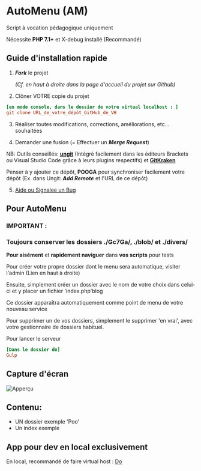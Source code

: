 # AutoMenu (AM)

Script à vocation pédagogique uniquement

Nécessite **PHP 7.1+** et X-debug installé (Recommandé)

## Guide d'installation rapide

1. ***Fork*** le projet 
  
      *(Cf. en haut à droite dans la page d'accueil du projet sur Github)*
2. Clôner VOTRE copie du projet

```ini
[en mode console, dans le dossier de votre virtual localhost : ]
git clone URL_de_votre_dépôt_GitHub_de_VH
```

3. Réaliser toutes modifications, corrections, améliorations, etc... souhaitées

4. Demander une fusion (= Effectuer un ***Merge Request***)

NB: Outils conseillés: **[ungit](https://github.com/FredrikNoren/ungit)** (Intégré facilement dans les éditeurs Brackets ou Visual Studio Code grâce à leurs plugins respectifs) et **[GitKraken](https://www.gitkraken.com/)**

Penser à y ajouter ce dépôt, **POOGA** pour synchroniser facilement votre dépôt (Ex. dans Ungit: ***Add Remote*** et l'URL de ce dépôt)

5. [Aide ou Signalee un Bug](https://github.com/c57fr/pooga/issues/new)

## Pour AutoMenu

### IMPORTANT :

### Toujours conserver les dossiers ./Gc7Ga/, ./blob/ et ./divers/

**Pour aisément** et **rapidement naviguer** dans **vos scripts** pour tests

Pour créer votre propre dossier dont le menu sera automatique, visiter l'admin (Lien en haut à droite)

Ensuite, simplement créer un dossier avec le nom de votre choix dans celui-ci et y placer un fichier 'index.php'blog

Ce dossier apparaîtra automatiquement comme point de menu de votre nouveau service


Pour supprimer un de vos dossiers, simplement le supprimer 'en vrai', avec votre gestionnaire de dossiers habituel.


  Pour lancer le serveur

```ini
[Dans le dossier do]
Gulp
```

## Capture d'écran
![Apperçu](./agc7/clips/PooViewer.gif)

## Contenu:

- UN dossier exemple 'Poo'
- Un index exemple

## App pour dev en local exclusivement
En local, recommandé de faire virtual host : [Do](http://do)
